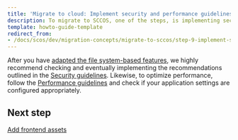 ```yaml
---
title: 'Migrate to cloud: Implement security and performance guidelines'
description: To migrate to SCCOS, one of the steps, is implementing security and performance guidelines.
template: howto-guide-template
redirect_from:
- /docs/scos/dev/migration-concepts/migrate-to-sccos/step-9-implement-security-and-performance-guidelines.html
---
```


After you have [adapted the file system-based features](/docs/dg/dev/upgrade-and-migrate/migrate-to-sccos/step-8-adapt-the-filesystem-based-features.html), we highly recommend checking and eventually implementing the recommendations outlined in the [Security guidelines](/docs/dg/dev/guidelines/security-guidelines.html).
Likewise, to optimize performance, follow the [Performance guidelines](/docs/dg/dev/guidelines/performance-guidelines/general-performance-guidelines.html) and check if your application settings are configured appropriately.

## Next step

[Add frontend assets](/docs/dg/dev/upgrade-and-migrate/migrate-to-sccos/step-10-add-frontend-assets.html)
